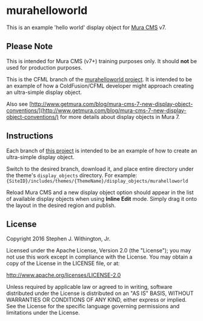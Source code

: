 # murahelloworld

This is an example 'hello world' display object for [Mura CMS](http://www.getmura.com) v7.

## Please Note
This is intended for Mura CMS (v7+) training purposes only. It should **not** be used for production purposes.

This is the CFML branch of the [murahelloworld project](https://github.com/stevewithington/murahelloworld/tree/cfml). It is intended to be an example of how a ColdFusion/CFML developer might approach creating an ultra-simple display object.

Also see [http://www.getmura.com/blog/mura-cms-7-new-display-object-conventions/](http://www.getmura.com/blog/mura-cms-7-new-display-object-conventions/) for more details about display objects in Mura 7.

## Instructions
Each branch of [this project](https://github.com/stevewithington/murahelloworld) is intended to be an example of how to create an ultra-simple display object.

Switch to the desired branch, download it, and place entire directory under the theme's `display_objects` directory. For example: `{SiteID}/includes/themes/{ThemeName}/display_objects/murahelloworld`

Reload Mura CMS and a new display object option should appear in the list of available display objects when using **Inline Edit** mode. Simply drag it onto the layout in the desired region and publish.

## License
Copyright 2016 Stephen J. Withington, Jr.

Licensed under the Apache License, Version 2.0 (the "License"); you may not use this work except in compliance with the License. You may obtain a copy of the License in the LICENSE file, or at:

http://www.apache.org/licenses/LICENSE-2.0

Unless required by applicable law or agreed to in writing, software distributed under the License is distributed on an "AS IS" BASIS, WITHOUT WARRANTIES OR CONDITIONS OF ANY KIND, either express or implied. See the License for the specific language governing permissions and limitations under the License.
